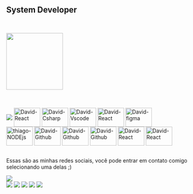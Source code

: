 <h2 >System Developer<br></h2>

<br>

<a href="https://github.com/vasconcelos-thiago"><img height="150rem" src="https://github-readme-stats.vercel.app/api?username=vasconcelos-thiago&show_icons=true&theme=bear&include_all_commits=true&count_private=true"></a>
  

<br>


<div style="display: inline_block"><br>
<img align= "center" src= "https://res.cloudinary.com/practicaldev/image/fetch/s--ytlCYKyP--/c_limit,f_auto,fl_progressive,q_40,w_60/https://dev-to-uploads.s3.amazonaws.com/uploads/badge/badge_image/22/git-sticker.png"/>
   
  <img align="center" alt="David-React" height="50" width="70" src="https://cdn.jsdelivr.net/gh/devicons/devicon/icons/linux/linux-original.svg" />
  <img align="center" alt="David-Csharp" height="50" width="70" src="https://cdn.jsdelivr.net/gh/devicons/devicon/icons/github/github-original-wordmark.svg" />
  <img align="center" alt="David-Vscode" height="50" width="70" src="https://cdn.jsdelivr.net/gh/devicons/devicon/icons/vscode/vscode-original.svg" />
          
          
  <img align="center" alt="David-React" height="50" width="70" src="https://cdn.jsdelivr.net/gh/devicons/devicon/icons/docker/docker-original-wordmark.svg" />
  
  
<img align="center" alt="David-figma" height="50" width="70" src="https://cdn.jsdelivr.net/gh/devicons/devicon/icons/java/java-original-wordmark.svg" />
          
  
  <br>
  
  
  <img align="center" alt="thiago-NODEjs" height="50" width="70" src="https://cdn.jsdelivr.net/gh/devicons/devicon/icons/nodejs/nodejs-original-wordmark.svg" />
  <img align="center" alt="David-Github" height="50" width="70" src="https://cdn.jsdelivr.net/gh/devicons/devicon/icons/javascript/javascript-original.svg" />
  
  <img align="center" alt="David-Github" height="50" width="70" src="https://cdn.jsdelivr.net/gh/devicons/devicon/icons/html5/html5-original-wordmark.svg" />
  
<img align="center" alt="David-Github" height="50" width="70" src="https://cdn.jsdelivr.net/gh/devicons/devicon/icons/css3/css3-original-wordmark.svg" />
  
  <img align="center" alt="David-React" height="50" width="70" src="https://cdn.jsdelivr.net/gh/devicons/devicon/icons/spring/spring-original-wordmark.svg" />
  
  <img align="center" alt="David-React" height="50" width="70" src="https://cdn.jsdelivr.net/gh/devicons/devicon/icons/intellij/intellij-original-wordmark.svg" />
  
  
  <br>
</div>
<br>
<p aling="center" font-size="20" > Essas são as minhas redes sociais, você pode entrar em contato comigo selecionando uma delas ;) </p>
  <div>
<a href="http://twitter.com/ThiagoFx00/#" target="_blank"> <img src="https://img.shields.io/twitter/follow/ThiagoFx00?style=social"></a>
<br><a href="http://instagram.com/otherthiago" target="_blank"><img src="https://img.shields.io/badge/-Instagram-%23E4405F?style=for-the-badge&logo=instagram&logoColor=white" ></a>
<a href="mailto:vasconcelosthx@gmail.com" target="_blank"><img src="https://img.shields.io/badge/-Gmail-%23333?style=for-the-badge&logo=gmail&logoColor=white"></a>
<a href="http://www.linkedin.com/in/thiago-vasconcelos-a4634a217/" target="_blank"><img src="https://img.shields.io/badge/-LinkedIn-%230077B5?style=for-the-badge&logo=linkedin&logoColor=white"></a>     
<a href="http://www.twitch.tv/#" target="_blank"><img src="https://img.shields.io/badge/Twitch-9146FF?style=for-the-badge&logo=twitch&logoColor=white"></a>
<a href="http://discord.gg/#" target="_blank"><img src="https://img.shields.io/badge/Discord-7289DA?style=for-the-badge&logo=discord&logoColor=white"> </a> 
  </div>
